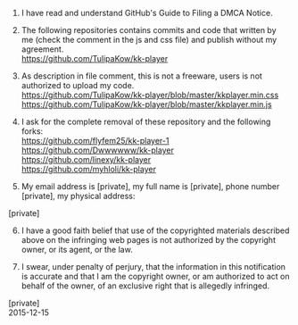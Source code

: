 1. I have read and understand GitHub's Guide to Filing a DMCA Notice.

2. The following repositories contains commits and code that written by me (check the comment in the js and css file) and publish without my agreement.  
  https://github.com/TulipaKow/kk-player

3. As description in file comment, this is not a freeware, users is not authorized to upload my code.  
https://github.com/TulipaKow/kk-player/blob/master/kkplayer.min.css  
https://github.com/TulipaKow/kk-player/blob/master/kkplayer.min.js  

4. I ask for the complete removal of these repository and the following forks:  
https://github.com/flyfem25/kk-player-1  
https://github.com/Dwwwwww/kk-player  
https://github.com/linexy/kk-player  
https://github.com/myhloli/kk-player  

5. My email address is [private], my full name is [private], phone number [private], my physical address:  

  [private]  

6. I have a good faith belief that use of the copyrighted materials described above on the infringing web pages is not authorized by the copyright owner, or its agent, or the law.

7. I swear, under penalty of perjury, that the information in this notification is accurate and that I am the copyright owner, or am authorized to act on behalf of the owner, of an exclusive right that is allegedly infringed.

[private]  
2015-12-15
